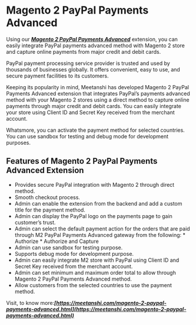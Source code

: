 # Magento 2 PayPal Payments Advanced



Using our   ***[Magento 2 PayPal Payments Advanced](https://meetanshi.com/magento-2-paypal-payments-advanced.html)*** extension, you can easily integrate PayPal payments advanced method with Magento 2 store and capture online payments from major credit and debit cards.


PayPal payment processing service provider is trusted and used by thousands of businesses globally. It offers convenient, easy to use, and secure payment facilities to its customers.

 Keeping its popularity in mind, Meetanshi has developed Magento 2 PayPal Payments Advanced extension that integrates PayPal’s payments advanced method with your Magento 2 stores using a direct method to capture online payments through major credit and debit cards. You can easily integrate your store using Client ID and Secret Key received from the merchant account.

Whatsmore, you can activate the payment method for selected countries. You can use sandbox for testing and debug mode for development purposes.


## Features of Magento 2 PayPal Payments Advanced Extension

*    Provides secure PayPal integration with Magento 2 through direct method.
*   Smooth checkout process.
*   Admin can enable the extension from the backend and add a custom title for the payment method.
*   Admin can display the PayPal logo on the payments page to gain customer’s trust.
*   Admin can select the default payment action for the orders that are paid through M2 PayPal Payments Advanced gateway from the following:
           *   Authorize
           *   Authorize and Capture
*   Admin can use sandbox for testing purpose.
*   Supports debug mode for development purpose.
*   Admin can easily integrate M2 store with PayPal using Client ID and Secret Key received from the merchant account.
*   Admin can set minimum and maximum order total to allow through Magento 2 PayPal Payments Advanced method.
*   Allow customers from the selected countries to use the payment method.

Visit, to know more:***[https://meetanshi.com/magento-2-paypal-payments-advanced.html](https://meetanshi.com/magento-2-paypal-payments-advanced.html)***


